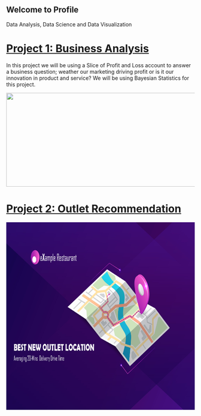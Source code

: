 ## Welcome to Profile
Data Analysis, Data Science and Data Visualization

# [Project 1: Business Analysis](https://github.com/roesta07/Business-Analysis-Template)
In this project we will be using a Slice of Profit and Loss account to answer a business question; weather our marketing driving profit or is it our innovation in product and service? We will be using Bayesian Statistics for this project.
<div><img src="https://github.com/roesta07/my-Portfolio/tree/main/src/img/business_analysis.jpg" width="750" height="250" class="inline"> </div>

# [Project 2: Outlet Recommendation](https://github.com/roesta07/Outlet-Recommendation)
<div><img src="https://github.com/roesta07/my-Portfolio/blob/main/src/img/map_analysis-01.jpg?raw=true" height="500" class="inline"> </div>
